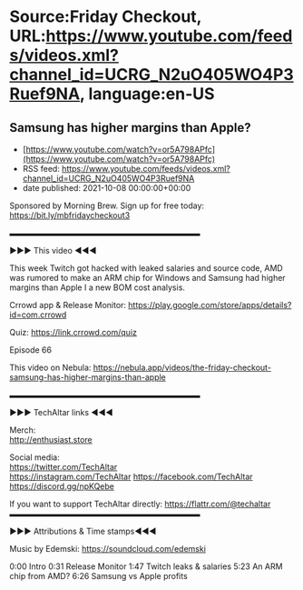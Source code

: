 # Source:Friday Checkout, URL:https://www.youtube.com/feeds/videos.xml?channel_id=UCRG_N2uO405WO4P3Ruef9NA, language:en-US

## Samsung has higher margins than Apple?
 - [https://www.youtube.com/watch?v=or5A798APfc](https://www.youtube.com/watch?v=or5A798APfc)
 - RSS feed: https://www.youtube.com/feeds/videos.xml?channel_id=UCRG_N2uO405WO4P3Ruef9NA
 - date published: 2021-10-08 00:00:00+00:00

Sponsored by Morning Brew. Sign up for free today: https://bit.ly/mbfridaycheckout3

▬▬▬▬▬▬▬▬▬▬▬▬▬▬▬▬▬▬▬▬▬▬▬▬  

►►► This video ◄◄◄  

This week Twitch got hacked with leaked salaries and source code, AMD was rumored to make an ARM chip for Windows and Samsung had higher margins than Apple I a new BOM cost analysis.

Crrowd app & Release Monitor: https://play.google.com/store/apps/details?id=com.crrowd 

Quiz: https://link.crrowd.com/quiz

Episode 66

This video on Nebula: https://nebula.app/videos/the-friday-checkout-samsung-has-higher-margins-than-apple

 ▬▬▬▬▬▬▬▬▬▬▬▬▬▬▬▬▬▬▬▬▬▬▬▬  

►►► TechAltar links ◄◄◄  

Merch:  
http://enthusiast.store   

Social media:  
https://twitter.com/TechAltar  
https://instagram.com/TechAltar 
https://facebook.com/TechAltar  
https://discord.gg/npKQebe  

If you want to support TechAltar directly:  https://flattr.com/@techaltar   
▬▬▬▬▬▬▬▬▬▬▬▬▬▬▬▬▬▬▬▬▬▬▬▬

►►► Attributions & Time stamps◄◄◄

Music by Edemski: https://soundcloud.com/edemski 

0:00 Intro
0:31 Release Monitor
1:47 Twitch leaks & salaries
5:23 An ARM chip from AMD?
6:26 Samsung vs Apple profits

